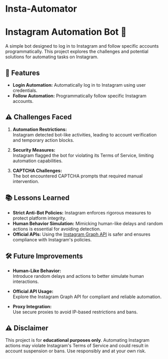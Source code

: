 # Insta-Automator
# Instagram Automation Bot 🤖

A simple bot designed to log in to Instagram and follow specific accounts programmatically. This project explores the challenges and potential solutions for automating tasks on Instagram.

## 🚀 Features

- **Login Automation:** Automatically log in to Instagram using user credentials.
- **Follow Automation:** Programmatically follow specific Instagram accounts.

## ⚠️ Challenges Faced

1. **Automation Restrictions:**  
   Instagram detected bot-like activities, leading to account verification and temporary action blocks.

2. **Security Measures:**  
   Instagram flagged the bot for violating its Terms of Service, limiting automation capabilities.

3. **CAPTCHA Challenges:**  
   The bot encountered CAPTCHA prompts that required manual intervention.

## 📚 Lessons Learned

- **Strict Anti-Bot Policies:** Instagram enforces rigorous measures to protect platform integrity.
- **Human Behavior Simulation:** Mimicking human-like delays and random actions is essential for avoiding detection.
- **Official APIs:** Using the [Instagram Graph API](https://developers.facebook.com/docs/instagram-api/) is safer and ensures compliance with Instagram's policies.

## 🛠️ Future Improvements

- **Human-Like Behavior:**  
  Introduce random delays and actions to better simulate human interactions.
  
- **Official API Usage:**  
  Explore the Instagram Graph API for compliant and reliable automation.

- **Proxy Integration:**  
  Use secure proxies to avoid IP-based restrictions and bans.

## ⚠️ Disclaimer

This project is for **educational purposes only**. Automating Instagram actions may violate Instagram's Terms of Service and could result in account suspension or bans. Use responsibly and at your own risk.

